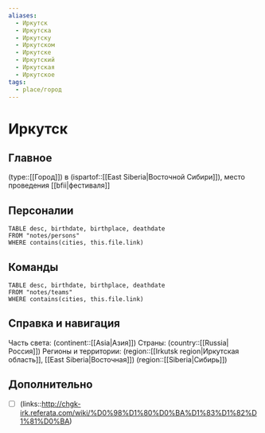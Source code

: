 ```yaml
---
aliases:
  - Иркутск
  - Иркутска
  - Иркутску
  - Иркутском
  - Иркутске
  - Иркутский
  - Иркутская
  - Иркутское
tags:
  - place/город
---
```

# Иркутск

## Главное

(type::[[Город]]) в (ispartof::[[East Siberia|Восточной Сибири]]), место проведения [[bfii|фестиваля]]

## Персоналии

```dataview 
TABLE desc, birthdate, birthplace, deathdate
FROM "notes/persons" 
WHERE contains(cities, this.file.link)
```

## Команды

```dataview 
TABLE desc, birthdate, birthplace, deathdate
FROM "notes/teams" 
WHERE contains(cities, this.file.link)
```

## Справка и навигация

Часть света: (continent::[[Asia|Азия]])
Страны: (country::[[Russia|Россия]])
Регионы и территории: (region::[[Irkutsk region|Иркутская область]], [[East Siberia|Восточная]]) (region::[[Siberia|Сибирь]])

## Дополнительно

- [ ] (links::http://chgk-irk.referata.com/wiki/%D0%98%D1%80%D0%BA%D1%83%D1%82%D1%81%D0%BA)